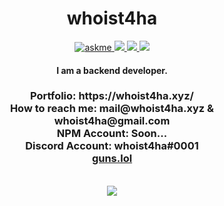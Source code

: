 <div align="center">
  <h1>  whoist4ha  </h1>

<a href="https://discord.com/users/797108592905551943">
<img alt="askme" src="https://img.shields.io/badge/Ask%20me-anything-1abc9c.svg" />
</a>

<a  href="mailto:whoist4ha@gmail.com"> 
<img src="https://img.shields.io/badge/Mail-D14836?logo=gmail&logoColor=white"/>
</a>

 <a href="https://whoist4ha.xyz/">
<img src="https://img.shields.io/badge/Personal-D14836?&logoColor=white&color=yellow"/>
</a>

 <a href="https://whoist4ha.xyz/">
<img src="https://komarev.com/ghpvc/?username=whoist4ha"/>
</a>
<h4>I am a backend developer.</b></h4>
<h3>
Portfolio: https://whoist4ha.xyz/ <br/>
How to reach me: mail@whoist4ha.xyz & whoist4ha@gmail.com <br/>
NPM Account: Soon...  <br/>
Discord Account: whoist4ha#0001 <br/>

<a href="https://guns.lol/whoist4ha">
guns.lol
</a>

</h3>
<br/>
<img src="https://skillicons.dev/icons?i=python,cs,javascript,npm,html,css,nodejs,vscode,discord&theme=dark" />
<br/>
<br/>
